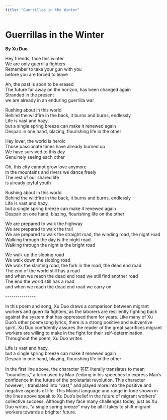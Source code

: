 ```yaml
---
title: "Guerrillas in the Winter"
---
```


# Guerrillas in the Winter
**By Xu Duo**

Hey friends, face this winter<br />
We are only guerrilla fighters<br />
Remember to take your gun with you<br />
before you are forced to leave<br />

Ah, the past is soon to be erased<br />
The future far away on the horizon, has been changed again<br />
Stranded in the present<br />
we are already in an enduring guerrilla war<br />

Rushing about in this world<br />
Behind the wildfire in the back, it burns and burns, endlessly <br />
Life is vast and hazy, <br />
but a single spring breeze can make it renewed again<br />
Despair in one hand, blazing, flourishing life in the other<br />

Hey lover, the world is heroic<br />
Those passionate times have already burned up<br />
We have survived to this day<br />
Genuinely seeing each other<br />

Oh, this city cannot grow love anymore<br />
In the mountains and rivers we dance freely<br />
The rest of our shared life<br />
is already joyful youth<br />

Rushing about in this world<br />
Behind the wildfire in the back, it burns and burns, endlessly <br />
Life is vast and hazy, <br />
but a single spring breeze can make it renewed again<br />
Despair on one hand, blazing, flourishing life on the other<br />

We are prepared to walk the highway<br />
We are prepared to walk the trail<br />
We are prepared to walk the straight road, the winding road, the night road<br />
Walking through the day is the night road<br />
Walking through the night is the bright road<br />

We walk up the sloping road<br />
We walk down the sloping road<br />
We walk the slanting road, the fork in the road, the dead end road<br />
The end of the world still has a road<br />
and when we reach the dead end road we still find another road<br />
The end the world still has a road<br />
and when we reach the dead end road we carry on<br />

---------------<br />

In this poem and song, Xu Duo draws a comparison between migrant workers and guerrilla fighters, as the laborers are resiliently fighting back against the system that has oppressed them for years. Like many of Xu Duo’s other poem/song lyrics, there is a strong positive and subversive spirit. Xu Duo confidently assures the reader of the great sacrifices migrant workers are willing to make in the fight for their self-determination. Throughout the poem, Xu Duo writes

Life is vast and hazy, <br />
but a single spring breeze can make it renewed again<br />
Despair in one hand, blazing, flourishing life in the other<br />

In the first line above, the character 苍茫 literally translates to mean “boundless,” a term used by Mao Zedong in his speeches to express Mao’s confidence in the future of the proletariat revolution. This character however, I translated into “vast,” and played more into the positive and negative aspects of life. This Maoist language and range in tone shown in the lines above speak to Xu Duo’s belief in the future of migrant workers’ collective success. Although they face many challenges today, just as Xu Duo writes, “a single spring breeze” may be all it takes to shift migrant workers towards a brighter future.
